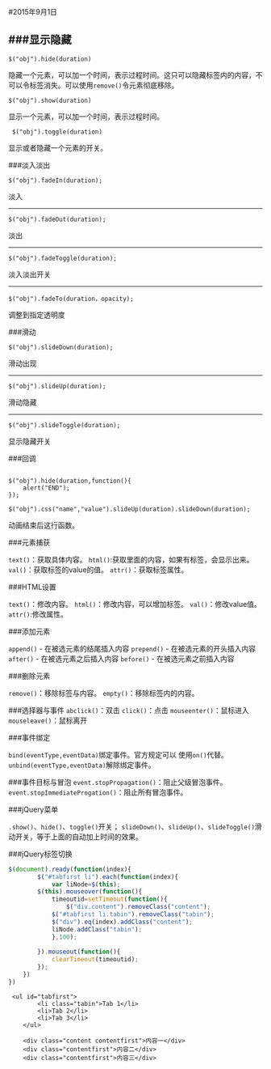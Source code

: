 ﻿#2015年9月1日


###显示隐藏
---
```
$("obj").hide(duration)
```
隐藏一个元素，可以加一个时间，表示过程时间。这只可以隐藏标签内的内容，不可以令标签消失。可以使用`remove()`令元素彻底移除。

```
$("obj").show(duration)
```
 显示一个元素，可以加一个时间，表示过程时间。

```
 $("obj").toggle(duration)
```    
显示或者隐藏一个元素的开关。


###淡入淡出

```jQuery
$("obj").fadeIn(duration);
```
淡入

---
```
$("obj").fadeOut(duration);
```
淡出

---
```
$("obj").fadeToggle(duration);
```
淡入淡出开关

---
```
$("obj").fadeTo(duration，opacity);
```
调整到指定透明度


###滑动
```
$("obj").slideDown(duration);
```
滑动出现

---

```
$("obj").slideUp(duration);
```
滑动隐藏

---

```
$("obj").slideToggle(duration);
```
显示隐藏开关

###回调
```

$("obj").hide(duration,function(){
    alert("END");
});

$("obj").css("name","value").slideUp(duration).slideDown(duration);
```
动画结束后这行函数。


###元素捕获

`text()`：获取具体内容。
`html()`:获取里面的内容，如果有标签，会显示出来。
`val()`：获取标签的value的值。
`attr()`：获取标签属性。

###HTML设置

`text()`：修改内容。
`html()`：修改内容，可以增加标签。
`val()`：修改value值。
`attr()`:修改属性。

###添加元素

`append()` - 在被选元素的结尾插入内容
`prepend()` - 在被选元素的开头插入内容
`after()` - 在被选元素之后插入内容
`before()` - 在被选元素之前插入内容

###删除元素

`remove()`：移除标签与内容。
`empty()`：移除标签内的内容。

###选择器与事件
`abclick()`：双击
`click()`：点击
`mouseenter()`：鼠标进入
`mouseleave()`：鼠标离开

###事件绑定

`bind(eventType,eventData)`绑定事件。官方规定可以 使用`on()`代替。
`unbind(eventType,eventData)`解除绑定事件。

###事件目标与冒泡
`event.stopPropagation()`：阻止父级冒泡事件。
`event.stopImmediateProgation()`：阻止所有冒泡事件。


###jQuery菜单

`.show()`、`hide()`、`toggle()`开关；
`slideDown()`、`slideUp()`、`slideToggle()`滑动开关，等于上面的自动加上时间的效果。


###jQuery标签切换
```javascript
$(document).ready(function(index){
		$("#tabfirst li").each(function(index){
			var liNode=$(this);
		$(this).mouseover(function(){
			timeoutid=setTimeout(function(){
				$("div.content").removeClass("content");
			$("#tabfirst li.tabin").removeClass("tabin");
			$("div").eq(index).addClass("content");
			liNode.addClass("tabin");
			},100);
			
		}).mouseout(function(){
			clearTimeout(timeoutid);
		});
	})
})
```
```HTML5
 <ul id="tabfirst">
    	<li class="tabin">Tab 1</li>
    	<li>Tab 2</li>
    	<li>Tab 3</li>
    </ul>

    <div class="content contentfirst">内容一</div>
    <div class="contentfirst">内容二</div>
    <div class="contentfirst">内容三</div>
```